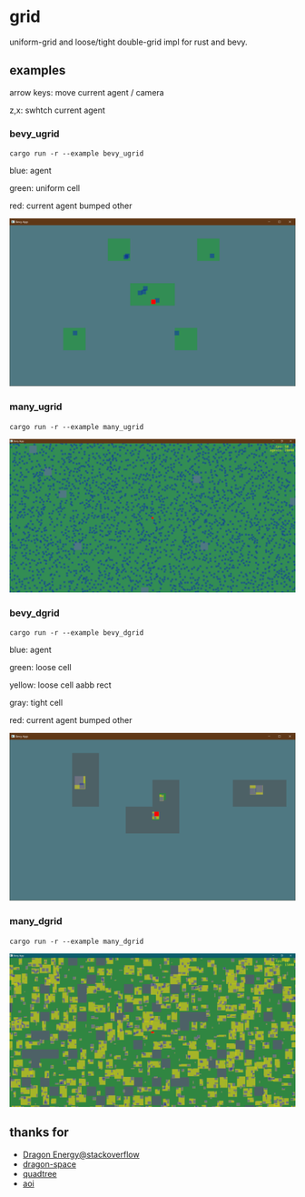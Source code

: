 # grid

uniform-grid and loose/tight double-grid impl for rust and bevy. 

## examples

arrow keys: move current agent / camera

z,x: swhtch current agent

### bevy_ugrid
```
cargo run -r --example bevy_ugrid
```
blue: agent

green: uniform cell

red: current agent bumped other

![bevy_ugrid](https://github.com/vagra/grid/blob/9d0cadfe9925d35710dd9e995116895c31f68341/assets/bevy_ugrid.png)

### many_ugrid
```
cargo run -r --example many_ugrid
```

![many_ugrid](https://github.com/vagra/grid/blob/2c0e801ee43a8b66b13b95431770fb91d355b9ef/assets/many_ugrid.png)

### bevy_dgrid
```
cargo run -r --example bevy_dgrid
```
blue: agent

green: loose cell

yellow: loose cell aabb rect

gray: tight cell

red: current agent bumped other

![bevy_dgrid](https://github.com/vagra/grid/blob/9d0cadfe9925d35710dd9e995116895c31f68341/assets/bevy_dgrid.png)


### many_dgrid
```
cargo run -r --example many_dgrid
```
![many_dgrid](https://github.com/vagra/grid/blob/1029a790f531d543e4c34595b2ead3bd9ab4a524/assets/many_dgrid.png)

## thanks for

- [Dragon Energy@stackoverflow](https://stackoverflow.com/questions/41946007)
- [dragon-space](https://github.com/terrybrash/dragon-space)
- [quadtree](https://github.com/rangercyh/quadtree)
- [aoi](https://github.com/Lyra-Game/aoi)